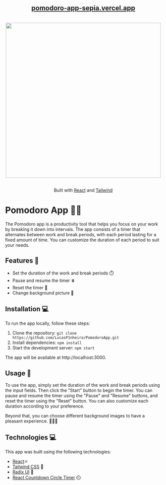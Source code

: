 <div align="center">
  <h2>
    <a href="https://pomodoro-app-sepia.vercel.app">pomodoro-app-sepia.vercel.app</a>
  </h2>
  <br>
  <div>
    <img src="public/thumbnail.svg" height=500/>
  </div>
  <br>
  <div >
    <p>Built with <a href="https://reactjs.org/">React</a> and <a href="https://tailwindcss.com/">Tailwind</a></p>
  </div>
</div>



# Pomodoro App 🍅⏰

The Pomodoro app is a productivity tool that helps you focus on your work by breaking it down into intervals. The app consists of a timer that alternates between work and break periods, with each period lasting for a fixed amount of time. You can customize the duration of each period to suit your needs.

## Features 🚀

- Set the duration of the work and break periods ⏱️
- Pause and resume the timer ⏸️
- Reset the timer 🔄
- Change background picture 🌅

## Installation 💻

To run the app locally, follow these steps:

1. Clone the repository: `git clone https://github.com/LucasP1nheiro/PomodoroApp.git`
2. Install dependencies: `npm install`
3. Start the development server: `npm start`

The app will be available at http://localhost:3000.

## Usage 🎯

To use the app, simply set the duration of the work and break periods using the input fields. Then click the "Start" button to begin the timer. You can pause and resume the timer using the "Pause" and "Resume" buttons, and reset the timer using the "Reset" button. You can also customize each duration according to your preference.

Beyond that, you can choose different background images to have a pleasant experience. 🌄🌅🌇

## Technologies 💻

This app was built using the following technologies:
- [React](https://reactjs.org/)⚛️
- [Tailwind CSS](https://tailwindcss.com/) 🎨
- [Radix UI](https://radix-ui.com/) 🧰
- [React Countdown Circle Timer](https://www.npmjs.com/package/react-countdown-circle-timer) ⏲️
